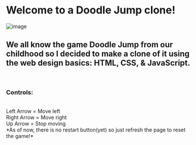 # Welcome to a Doodle Jump clone!
![image](https://user-images.githubusercontent.com/66435399/96321384-cf4ab900-0fda-11eb-9424-d7cc8043e276.png)
<h2>We all know the game Doodle Jump from our childhood so I decided to make a clone of it using the web design basics: HTML, CSS, & JavaScript.</h2><br />
<h3>Controls:</h3><br />
Left Arrow = Move left<br />
Right Arrow = Move right<br />
Up Arrow = Stop moving<br />
*As of now, there is no restart button(yet) so just refresh the page to reset the game!*
